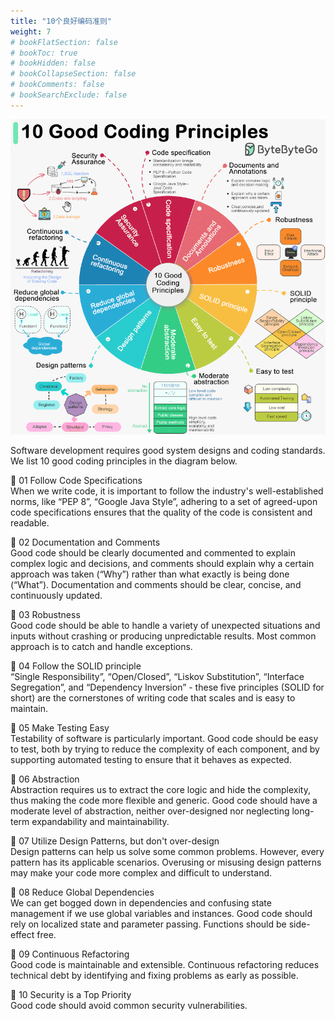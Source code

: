 ```yaml
---
title: "10个良好编码准则"
weight: 7
# bookFlatSection: false
# bookToc: true
# bookHidden: false
# bookCollapseSection: false
# bookComments: false
# bookSearchExclude: false
---
```


![10个良好编码规则](/img/code/theory/10-good-coding-principle.gif)

Software development requires good system designs and coding standards. We list 10 good coding principles in the diagram below. 

🔹 01 Follow Code Specifications<br/> 
When we write code, it is important to follow the industry's well-established norms, like “PEP 8”, “Google Java Style”, adhering to a set of agreed-upon code specifications ensures that the quality of the code is consistent and readable. 

🔹 02 Documentation and Comments <br/>
Good code should be clearly documented and commented to explain complex logic and decisions, and comments should explain why a certain approach was taken (“Why”) rather than what exactly is being done (“What”). Documentation and comments should be clear, concise, and continuously updated. 

🔹 03 Robustness <br/>
Good code should be able to handle a variety of unexpected situations and inputs without crashing or producing unpredictable results. Most common approach is to catch and handle exceptions. 

🔹 04 Follow the SOLID principle <br/>
“Single Responsibility”, “Open/Closed”, “Liskov Substitution”, “Interface Segregation”, and “Dependency Inversion” - these five principles (SOLID for short) are the cornerstones of writing code that scales and is easy to maintain. 

🔹 05 Make Testing Easy <br/>
Testability of software is particularly important. Good code should be easy to test, both by trying to reduce the complexity of each component, and by supporting automated testing to ensure that it behaves as expected. 

🔹 06 Abstraction <br/>
Abstraction requires us to extract the core logic and hide the complexity, thus making the code more flexible and generic. Good code should have a moderate level of abstraction, neither over-designed nor neglecting long-term expandability and maintainability. 

🔹 07 Utilize Design Patterns, but don't over-design <br/>
Design patterns can help us solve some common problems. However, every pattern has its applicable scenarios. Overusing or misusing design patterns may make your code more complex and difficult to understand. 

🔹 08 Reduce Global Dependencies <br/>
We can get bogged down in dependencies and confusing state management if we use global variables and instances. Good code should rely on localized state and parameter passing. Functions should be side-effect free. 

🔹 09 Continuous Refactoring <br/>
Good code is maintainable and extensible. Continuous refactoring reduces technical debt by identifying and fixing problems as early as possible. 

🔹 10 Security is a Top Priority <br/>
Good code should avoid common security vulnerabilities. 